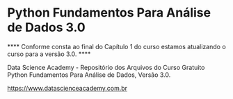 # Python Fundamentos Para Análise de Dados 3.0


**** Conforme consta ao final do Capítulo 1 do curso estamos atualizando o curso para a versão 3.0. ****


Data Science Academy - Repositório dos Arquivos do Curso Gratuito Python Fundamentos Para Análise de Dados, Versão 3.0.

https://www.datascienceacademy.com.br



